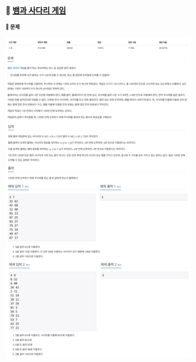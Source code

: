## 📖 [뱀과 사다리 게임](https://www.acmicpc.net/problem/16928)
#### 📍 문제
![img](./assets/16928_뱀과사다리게임_1.png)
![img](./assets/16928_뱀과사다리게임_2.png)
![img](./assets/16928_뱀과사다리게임_3.png)
